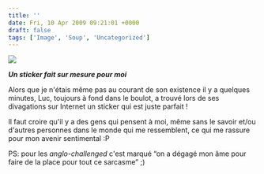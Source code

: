 ```yaml
---
title: ''
date: Fri, 10 Apr 2009 09:21:01 +0000
draft: false
tags: ['Image', 'Soup', 'Uncategorized']
---
```


![](https://madd0.files.wordpress.com/2009/04/rcxxgaq0nm47qbykosmeadfdo1_500.jpg)

**_Un sticker fait sur mesure pour moi_**

Alors que je n'étais même pas au courant de son existence il y a quelques minutes, Luc, toujours à fond dans le boulot, a trouvé lors de ses divagations sur Internet un sticker qui est juste parfait !

Il faut croire qu'il y a des gens qui pensent à moi, même sans le savoir et/ou d'autres personnes dans le monde qui me ressemblent, ce qui me rassure pour mon avenir sentimental :P

PS: pour les _anglo-challenged_ c'est marqué “on a dégagé mon âme pour faire de la place pour tout ce sarcasme” ;)